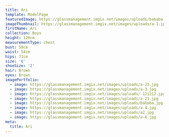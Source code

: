 ```yaml
---
title: Ari
template: ModelPage
featuredImage: https://glassmanagement.imgix.net/images/uploads/bababa.jpg
imageThumbnail: https://glassmanagement.imgix.net/images/uploads/a-1.jpg
firstName: Ari
collection: Boys
height: 120cm
measurementType: chest
bust: 59cm
waist: 54cm
hips: 71cm
size: '6'
shoeSize: '2'
hair: Brown
eyes: Brown
imagePortfolio:
  - image: https://glassmanagement.imgix.net/images/uploads/a-23.jpg
  - image: https://glassmanagement.imgix.net/images/uploads/a-3.jpg
  - image: https://glassmanagement.imgix.net/images/uploads/-121212.jpg
  - image: https://glassmanagement.imgix.net/images/uploads/a-21.jpg
  - image: https://glassmanagement.imgix.net/images/uploads/bababa.jpg
  - image: https://glassmanagement.imgix.net/images/uploads/a-4.jpg
  - image: https://glassmanagement.imgix.net/images/uploads/a2.jpg
  - image: https://glassmanagement.imgix.net/images/uploads/a-6.jpg
meta:
  title: Ari
---
```



